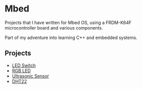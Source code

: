 # Mbed

Projects that I have written for Mbed OS, using a FRDM-K64F microcontroller board and various components.

Part of my adventure into learning C++ and embedded systems.

## Projects

- [LED Switch](mbed-os-led-switch/README.md)
- [RGB LED](mbed-os-rgb-led/README.md)
- [Ultrasonic Sensor](mbed-os-ultrasonic/README.md)
- [DHT22](mbed-os-dht22/README.md)
